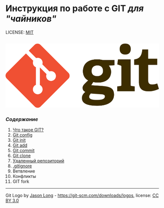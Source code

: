 # Инструкция по работе с GIT *для "чайников"*

LICENSE: [MIT](license.md)

![git-log](./assets/Git-Logo.png)
------

### *Содержание*

1. [Что такое GIT?](./GIT.md)
2. [Git config](gitconfig.md)
3. [Git init](./gitinit.md)
4. [Git add](./gitadd.md)
5. [Git commit](./gitcommit.md)
6. [Git clone](./gitclone.md)
7. [Удаленный репозиторий](./%D1%83%D0%B4%D0%B0%D0%BB%D0%B5%D0%BD%D0%BD%D1%8B%D0%B9%D1%80%D0%B5%D0%BF%D0%BE%D0%B7%D0%B8%D1%82%D0%BE%D1%80%D0%B8%D0%B9.md)
8. [.gitignore](./ignore.md)
9. Ветвление
10. Конфликты
11. GIT fork


-----

Git Logo by [Jason Long](https://en.wikipedia.org/wiki/Jason_Long) - https://git-scm.com/downloads/logos, license: [CC BY 3.0](https://creativecommons.org/licenses/by/3.0/)